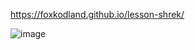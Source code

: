 https://foxkodland.github.io/lesson-shrek/

![image](https://github.com/foxkodland/del-shrek/assets/102648390/bdb89004-9641-4fda-a2dd-1ddb7b1ad46e)
